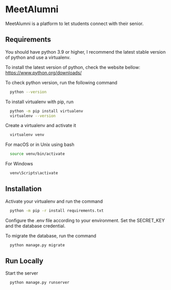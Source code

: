 
# MeetAlumni

MeetAlumni is a platform to let students connect with their senior.


## Requirements
You should have python 3.9 or higher, I recommend the latest stable version of python and use a virtualenv.

To install the latest version of python, check the website bellow: https://www.python.org/downloads/

To check python version, run the following command

```bash
  python --version
```

To install virtualenv with pip, run

```bash
  python -m pip install virtualenv
  virtualenv --version
```

Create a virtualenv and activate it

```bash
  virtualenv venv
```

For macOS or in Unix using bash
```bash
  source venv/bin/activate
```

For Windows
```bash
  venv\Scripts\activate
```
## Installation

Activate your virtualenv and run the command

```bash
  python -m pip -r install requirements.txt
```
    
Configure the .env file according to your environment. Set the SECRET_KEY and the database credential.

To migrate the database, run the command
```bash
  python manage.py migrate
```
## Run Locally

Start the server

```bash
  python manage.py runserver
```

